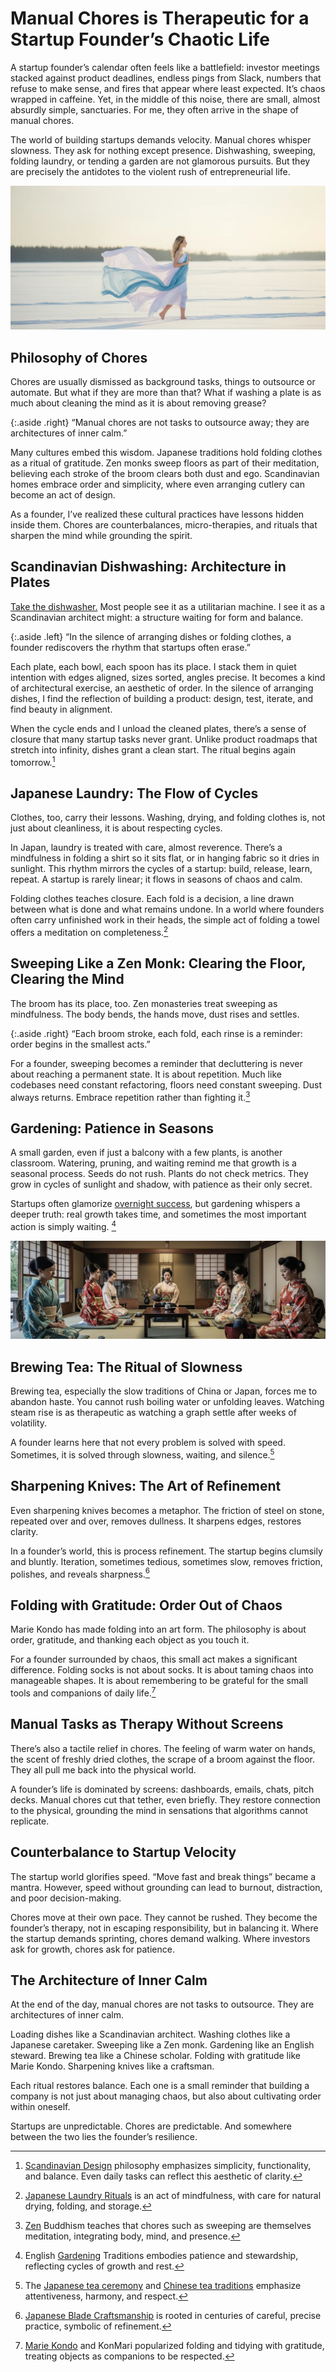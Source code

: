 # Manual Chores is Therapeutic for a Startup Founder’s Chaotic Life

A startup founder’s calendar often feels like a battlefield: investor meetings stacked against product deadlines, endless pings from Slack, numbers that refuse to make sense, and fires that appear where least expected. It’s chaos wrapped in caffeine. Yet, in the middle of this noise, there are small, almost absurdly simple, sanctuaries. For me, they often arrive in the shape of manual chores.

The world of building startups demands velocity. Manual chores whisper slowness. They ask for nothing except presence. Dishwashing, sweeping, folding laundry, or tending a garden are not glamorous pursuits. But they are precisely the antidotes to the violent rush of entrepreneurial life.

<img class="full" src="/static/2025/lady-in-white-snow.webp" alt="Lady in the Lake" loading="lazy">

## Philosophy of Chores

Chores are usually dismissed as background tasks, things to outsource or automate. But what if they are more than that? What if washing a plate is as much about cleaning the mind as it is about removing grease?

{:.aside .right}
“Manual chores are not tasks to outsource away; they are architectures of inner calm.”

Many cultures embed this wisdom. Japanese traditions hold folding clothes as a ritual of gratitude. Zen monks sweep floors as part of their meditation, believing each stroke of the broom clears both dust and ego. Scandinavian homes embrace order and simplicity, where even arranging cutlery can become an act of design.

As a founder, I’ve realized these cultural practices have lessons hidden inside them. Chores are  counterbalances, micro-therapies, and rituals that sharpen the mind while grounding the spirit.

## Scandinavian Dishwashing: Architecture in Plates

[Take the dishwasher.](/2024/dishwasher-eco-mode-runs-longer-but-saves-water-electricity/) Most people see it as a utilitarian machine. I see it as a Scandinavian architect might: a structure waiting for form and balance.

{:.aside .left}
“In the silence of arranging dishes or folding clothes, a founder rediscovers the rhythm that startups often erase.”

Each plate, each bowl, each spoon has its place. I stack them in quiet intention with edges aligned, sizes sorted, angles precise. It becomes a kind of architectural exercise, an aesthetic of order. In the silence of arranging dishes, I find the reflection of building a product: design, test, iterate, and find beauty in alignment.

When the cycle ends and I unload the cleaned plates, there’s a sense of closure that many startup tasks never grant. Unlike product roadmaps that stretch into infinity, dishes grant a clean start. The ritual begins again tomorrow.[^ScandinavianDesign]

## Japanese Laundry: The Flow of Cycles

Clothes, too, carry their lessons. Washing, drying, and folding clothes is, not just about cleanliness, it is about respecting cycles.

In Japan, laundry is treated with care, almost reverence. There’s a mindfulness in folding a shirt so it sits flat, or in hanging fabric so it dries in sunlight. This rhythm mirrors the cycles of a startup: build, release, learn, repeat. A startup is rarely linear; it flows in seasons of chaos and calm.

Folding clothes teaches closure. Each fold is a decision, a line drawn between what is done and what remains undone. In a world where founders often carry unfinished work in their heads, the simple act of folding a towel offers a meditation on completeness.[^JapaneseLaundry]

## Sweeping Like a Zen Monk: Clearing the Floor, Clearing the Mind

The broom has its place, too. Zen monasteries treat sweeping as mindfulness. The body bends, the hands move, dust rises and settles.

{:.aside .right}
“Each broom stroke, each fold, each rinse is a reminder: order begins in the smallest acts.”

For a founder, sweeping becomes a reminder that decluttering is never about reaching a permanent state. It is about repetition. Much like codebases need constant refactoring, floors need constant sweeping. Dust always returns. Embrace repetition rather than fighting it.[^Zen]

## Gardening: Patience in Seasons

A small garden, even if just a balcony with a few plants, is another classroom. Watering, pruning, and waiting remind me that growth is a seasonal process. Seeds do not rush. Plants do not check metrics. They grow in cycles of sunlight and shadow, with patience as their only secret.

Startups often glamorize [overnight success](/2025/ten-years-overnight-success/), but gardening whispers a deeper truth: real growth takes time, and sometimes the most important action is simply waiting. [^EnglishGardening]

<img class="full" src="/static/2025/japanese-tea-ceremony.webp" alt="Japanese Tea Ceremony" loading="lazy">

## Brewing Tea: The Ritual of Slowness

Brewing tea, especially the slow traditions of China or Japan, forces me to abandon haste. You cannot rush boiling water or unfolding leaves. Watching steam rise is as therapeutic as watching a graph settle after weeks of volatility.

A founder learns here that not every problem is solved with speed. Sometimes, it is solved through slowness, waiting, and silence.[^JapaneseTea]

## Sharpening Knives: The Art of Refinement

Even sharpening knives becomes a metaphor. The friction of steel on stone, repeated over and over, removes dullness. It sharpens edges, restores clarity.

In a founder’s world, this is process refinement. The startup begins clumsily and bluntly. Iteration, sometimes tedious, sometimes slow, removes friction, polishes, and reveals sharpness.[^JapaneseBlade]

## Folding with Gratitude: Order Out of Chaos

Marie Kondo has made folding into an art form. The philosophy is about order, gratitude, and thanking each object as you touch it.

For a founder surrounded by chaos, this small act makes a significant difference. Folding socks is not about socks. It is about taming chaos into manageable shapes. It is about remembering to be grateful for the small tools and companions of daily life.[^MarieKondo]

## Manual Tasks as Therapy Without Screens

There’s also a tactile relief in chores. The feeling of warm water on hands, the scent of freshly dried clothes, the scrape of a broom against the floor. They all pull me back into the physical world.

A founder’s life is dominated by screens: dashboards, emails, chats, pitch decks. Manual chores cut that tether, even briefly. They restore connection to the physical, grounding the mind in sensations that algorithms cannot replicate.

## Counterbalance to Startup Velocity

The startup world glorifies speed. “Move fast and break things” became a mantra. However, speed without grounding can lead to burnout, distraction, and poor decision-making.

Chores move at their own pace. They cannot be rushed. They become the founder’s therapy, not in escaping responsibility, but in balancing it. Where the startup demands sprinting, chores demand walking. Where investors ask for growth, chores ask for patience.

## The Architecture of Inner Calm

At the end of the day, manual chores are not tasks to outsource. They are architectures of inner calm.

Loading dishes like a Scandinavian architect. Washing clothes like a Japanese caretaker. Sweeping like a Zen monk. Gardening like an English steward. Brewing tea like a Chinese scholar. Folding with gratitude like Marie Kondo. Sharpening knives like a craftsman.

Each ritual restores balance. Each one is a small reminder that building a company is not just about managing chaos, but also about cultivating order within oneself.

Startups are unpredictable. Chores are predictable. And somewhere between the two lies the founder’s resilience.


[^ScandinavianDesign]: [Scandinavian Design](https://en.wikipedia.org/wiki/Scandinavian_design) philosophy emphasizes simplicity, functionality, and balance. Even daily tasks can reflect this aesthetic of clarity.

[^JapaneseLaundry]: [Japanese Laundry Rituals](https://en.wikipedia.org/wiki/Culture_of_Japan) is an act of mindfulness, with care for natural drying, folding, and storage.

[^Zen]: [Zen](https://en.wikipedia.org/wiki/Zen) Buddhism teaches that chores such as sweeping are themselves meditation, integrating body, mind, and presence.

[^EnglishGardening]: English [Gardening](https://en.wikipedia.org/wiki/Gardening) Traditions embodies patience and stewardship, reflecting cycles of growth and rest.

[^JapaneseTea]: The [Japanese tea ceremony](https://en.wikipedia.org/wiki/Japanese_tea_ceremony) and [Chinese tea traditions](https://en.wikipedia.org/wiki/Chinese_tea_culture) emphasize attentiveness, harmony, and respect.

[^JapaneseBlade]: [Japanese Blade Craftsmanship](https://en.wikipedia.org/wiki/Japanese_swordsmithing) is rooted in centuries of careful, precise practice, symbolic of refinement.

[^MarieKondo]: [Marie Kondo](https://en.wikipedia.org/wiki/Marie_Kondo) and KonMari popularized folding and tidying with gratitude, treating objects as companions to be respected.